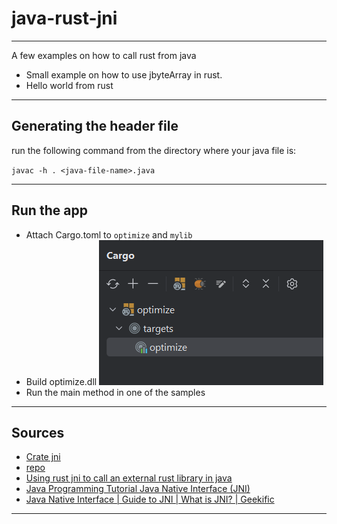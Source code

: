 # java-rust-jni

---

A few examples on how to call rust from java

- Small example on how to use jbyteArray in rust.
- Hello world from rust

---

## Generating the header file

run the following command from the directory where your java file is:

`javac -h . <java-file-name>.java`

---

## Run the app

- Attach Cargo.toml to `optimize` and `mylib`
- Build optimize.dll
![building-optimize-dll.png](screenshots/img.png)
- Run the main method in one of the samples

---

## Sources

- [Crate jni](https://docs.rs/jni/latest/jni/)
- [repo](https://github.com/kalaspuffar/java-rust-jni)
- [Using rust jni to call an external rust library in java](https://www.youtube.com/watch?v=VIZK14pnGcw)
- [Java Programming Tutorial
  Java Native Interface (JNI)](https://www3.ntu.edu.sg/home/ehchua/programming/java/javanativeinterface.html)
- [Java Native Interface | Guide to JNI | What is JNI? | Geekific](https://www.youtube.com/watch?v=N7ViTwn682k)

---
